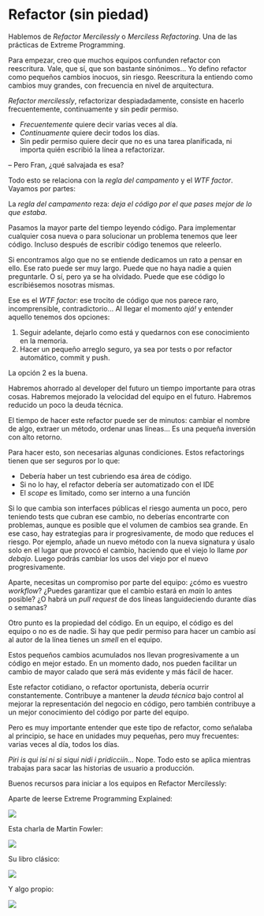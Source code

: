 # Refactor (sin piedad)

Hablemos de _Refactor Mercilessly_ o *Merciless Refactoring*. Una de las prácticas de Extreme Programming.

Para empezar, creo que muchos equipos confunden refactor con reescritura. Vale, que sí, que son bastante sinónimos... Yo defino refactor como pequeños cambios inocuos, sin riesgo. Reescritura la entiendo como cambios muy grandes, con frecuencia en nivel de arquitectura.

_Refactor mercilessly_, refactorizar despiadadamente, consiste en hacerlo frecuentemente, continuamente y sin pedir permiso.

* _Frecuentemente_ quiere decir varias veces al día.
* _Continuamente_ quiere decir todos los días.
* Sin pedir permiso quiere decir que no es una tarea planificada, ni importa quién escribió la línea a refactorizar.

– Pero Fran, ¿qué salvajada es esa?

Todo esto se relaciona con la _regla del campamento_ y el _WTF factor_. Vayamos por partes:

La _regla del campamento_ reza: _deja el código por el que pases mejor de lo que estaba_.

Pasamos la mayor parte del tiempo leyendo código. Para implementar cualquier cosa nueva o para solucionar un problema tenemos que leer código. Incluso después de escribir código tenemos que releerlo.

Si encontramos algo que no se entiende dedicamos un rato a pensar en ello. Ese rato puede ser muy largo. Puede que no haya nadie a quien preguntarle. O sí, pero ya se ha olvidado. Puede que ese código lo escribiésemos nosotras mismas.

Ese es el _WTF factor_: ese trocito de código que nos parece raro, incomprensible, contradictorio... Al llegar el momento _ajá!_ y entender aquello tenemos dos opciones:

1. Seguir adelante, dejarlo como está y quedarnos con ese conocimiento en la memoria.
2. Hacer un pequeño arreglo seguro, ya sea por tests o por refactor automático, commit y push.

La opción 2 es la buena.

Habremos ahorrado al developer del futuro un tiempo importante para otras cosas. Habremos mejorado la velocidad del equipo en el futuro. Habremos reducido un poco la deuda técnica.

El tiempo de hacer este refactor puede ser de minutos: cambiar el nombre de algo, extraer un método, ordenar unas líneas... Es una pequeña inversión con alto retorno.

Para hacer esto, son necesarias algunas condiciones. Estos refactorings tienen que ser seguros por lo que:

* Debería haber un test cubriendo esa área de código.
* Si no lo hay, el refactor debería ser automatizado con el IDE
* El _scope_ es limitado, como ser interno a una función

Si lo que cambia son interfaces públicas el riesgo aumenta un poco, pero teniendo tests que cubran ese cambio, no deberías encontrarte con problemas, aunque es posible que el volumen de cambios sea grande. En ese caso, hay estrategias para ir progresivamente, de modo que reduces el riesgo. Por ejemplo, añade un nuevo método con la nueva signatura y úsalo solo en el lugar que provocó el cambio, haciendo que el viejo lo llame _por debajo_. Luego podrás cambiar los usos del viejo por el nuevo progresivamente.

Aparte, necesitas un compromiso por parte del equipo: ¿cómo es vuestro _workflow_? ¿Puedes garantizar que el cambio estará en _main_ lo antes posible? ¿O habrá un _pull request_ de dos líneas languideciendo durante días o semanas?

Otro punto es la propiedad del código. En un equipo, el código es del equipo o no es de nadie. Si hay que pedir permiso para hacer un cambio así al autor de la línea tienes un _smell_ en el equipo.

Estos pequeños cambios acumulados nos llevan progresivamente a un código en mejor estado. En un momento dado, nos pueden facilitar un cambio de mayor calado que será más evidente y más fácil de hacer.

Este refactor cotidiano, o refactor oportunista, debería ocurrir constantemente. Contribuye a mantener la _deuda técnica_ bajo control al mejorar la representación del negocio en código, pero también contribuye a un mejor conocimiento del código por parte del equipo.

Pero es muy importante entender que este tipo de refactor, como señalaba al principio, se hace en unidades muy pequeñas, pero muy frecuentes: varias veces al día, todos los días.

_Piri is qui isí ni si siqui nidi i pridicciín..._ Nope. Todo esto se aplica mientras trabajas para sacar las historias de usuario a producción.

Buenos recursos para iniciar a los equipos en Refactor Mercilessly:

Aparte de leerse Extreme Programming Explained:

![](images/extreme-programming-explained.png)

Esta charla de Martin Fowler:

![](images/workflows-of-refactoring.png)

Su libro clásico:

![](images/refactoring-second-edition.png)

Y algo propio:

![](images/keeping-code-healthy.png)